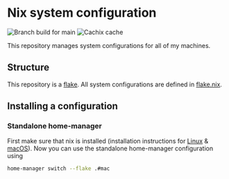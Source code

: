 # Nix system configuration

![Branch build for main](https://github.com/hjdskes/system/actions/workflows/branch.yml/badge.svg?branch=main) ![Cachix cache](https://github.com/hjdskes/system/actions/workflows/cachix.yml/badge.svg)


This repository manages system configurations for all of my machines.

## Structure

This repository is a [flake](https://nixos.wiki/wiki/Flakes). All system configurations are defined
in [flake.nix](./flake.nix).

## Installing a configuration

### Standalone home-manager

First make sure that nix is installed (installation instructions for [Linux](https://nixos.org/download.html#nix-install-linux) & [macOS](https://nixos.org/download.html#nix-install-macos)). Now you can use the standalone home-manager configuration using

```bash
home-manager switch --flake .#mac
```

